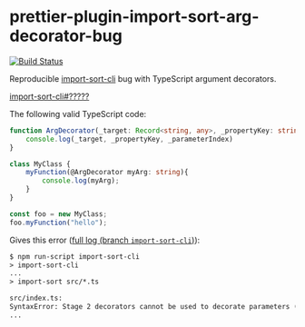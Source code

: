 # prettier-plugin-import-sort-arg-decorator-bug

[![Build Status](https://travis-ci.org/bbenoist/prettier-plugin-import-sort-arg-decorator-bug.svg?branch=import-sort-cli)](https://travis-ci.org/bbenoist/prettier-plugin-import-sort-arg-decorator-bug)

Reproducible [import-sort-cli](https://github.com/renke/import-sort/) bug with TypeScript argument decorators.

[import-sort-cli#?????](https://github.com/renke/import-sort/issues/?????)

The following valid TypeScript code:

```ts
function ArgDecorator(_target: Record<string, any>, _propertyKey: string | symbol, _parameterIndex: number): void {
    console.log(_target, _propertyKey, _parameterIndex)
}

class MyClass {
    myFunction(@ArgDecorator myArg: string){
        console.log(myArg);
    }
}

const foo = new MyClass;
foo.myFunction("hello");
```

Gives this error ([full log (branch `import-sort-cli`)](https://travis-ci.org/bbenoist/prettier-plugin-import-sort-arg-decorator-bug)):

```txt
$ npm run-script import-sort-cli
> import-sort-cli
...
> import-sort src/*.ts

src/index.ts:
SyntaxError: Stage 2 decorators cannot be used to decorate parameters (10:13)
...
```
